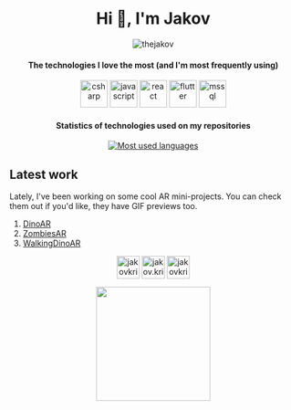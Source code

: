 <h1 align="center">Hi 👋, I'm Jakov</h1>

<p align="center"> <img src="https://komarev.com/ghpvc/?username=thejakov" alt="thejakov" /> </p>

<h4 align="center">The technologies I love the most (and I'm most frequently using)</h4>
<p align="center">
  <img src="https://cdn.jsdelivr.net/npm/programming-languages-logos@0.0.3/src/csharp/csharp_48x48.png" alt="csharp" width="48" height="48"/> 
  <img src="https://cdn.jsdelivr.net/npm/programming-languages-logos@0.0.3/src/javascript/javascript_48x48.png" alt="javascript" width="48" height="48"/>
  <img src="https://miro.medium.com/max/500/1*cPh7ujRIfcHAy4kW2ADGOw.png" alt="react" width="48" height="48"/>
  <img src="https://cdn.cdnlogo.com/logos/f/30/flutter.svg" alt="flutter" width="48" height="48"/>
  <img src="https://www.svgrepo.com/show/303229/microsoft-sql-server-logo.svg" alt="mssql" width="48" height="48" />

  
  
</p>


<h4 align="center">Statistics of technologies used on my repositories</h4>

<p align="center">
  <a href="https://github.com/TheJakov?tab=repositories">
    <img align="center" src="https://github-readme-stats.vercel.app/api/top-langs/?username=thejakov&layout=compact&title_color=000000&text_color=000000" alt="Most used languages" />
  </a>
</p>


## Latest work

Lately, I've been working on some cool AR mini-projects. You can check them out if you'd like, they have GIF previews too.

1. [DinoAR](https://github.com/TheJakov/DinoAR)
2. [ZombiesAR](https://github.com/TheJakov/ZombiesAR)
3. [WalkingDinoAR](https://github.com/TheJakov/WalkingDinoAR)

<p align="center">
<a href="https://linkedin.com/in/jakovkristovic" target="blank"><img align="center" src="https://cdn.jsdelivr.net/npm/simple-icons@3.0.1/icons/linkedin.svg" alt="jakovkristovic" height="40" width="40" /></a>
<a href="https://fb.com/jakov.kristovic" target="blank"><img align="center" src="https://cdn.jsdelivr.net/npm/simple-icons@3.0.1/icons/facebook.svg" alt="jakov.kristovic" height="40" width="40" /></a>
<a href="https://instagram.com/jakovkristovic" target="blank"><img align="center" src="https://cdn.jsdelivr.net/npm/simple-icons@3.0.1/icons/instagram.svg" alt="jakovkristovic" height="40" width="40" /></a>
</p>

<p align="center">
  <a href="https://www.buymeacoffee.com/jakov"><img src="https://cdn.buymeacoffee.com/buttons/v2/default-yellow.png" width="200" align="center"/></a>
</p>
